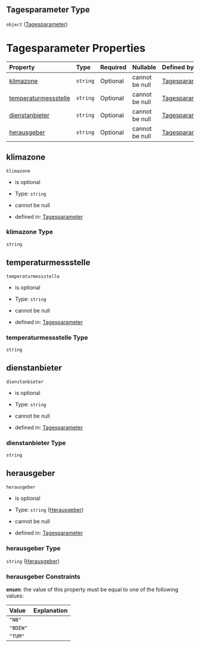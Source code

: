 ## Tagesparameter Type

`object` ([Tagesparameter](tagesparameter.md))

# Tagesparameter Properties

| Property                                      | Type     | Required | Nullable       | Defined by                                                                                                                                                                                                        |
| :-------------------------------------------- | :------- | :------- | :------------- | :---------------------------------------------------------------------------------------------------------------------------------------------------------------------------------------------------------------- |
| [klimazone](#klimazone)                       | `string` | Optional | cannot be null | [Tagesparameter](tagesparameter-properties-klimazone.md "https://raw.githubusercontent.com/conuti-gmbh/bo4e-schema/master/schemas/v1/com/Tagesparameter.schema.json#/properties/klimazone")                       |
| [temperaturmessstelle](#temperaturmessstelle) | `string` | Optional | cannot be null | [Tagesparameter](tagesparameter-properties-temperaturmessstelle.md "https://raw.githubusercontent.com/conuti-gmbh/bo4e-schema/master/schemas/v1/com/Tagesparameter.schema.json#/properties/temperaturmessstelle") |
| [dienstanbieter](#dienstanbieter)             | `string` | Optional | cannot be null | [Tagesparameter](tagesparameter-properties-dienstanbieter.md "https://raw.githubusercontent.com/conuti-gmbh/bo4e-schema/master/schemas/v1/com/Tagesparameter.schema.json#/properties/dienstanbieter")             |
| [herausgeber](#herausgeber)                   | `string` | Optional | cannot be null | [Tagesparameter](herausgeber.md "https://raw.githubusercontent.com/conuti-gmbh/bo4e-schema/master/schemas/v1/enum/Herausgeber.schema.json#/properties/herausgeber")                                               |

## klimazone



`klimazone`

*   is optional

*   Type: `string`

*   cannot be null

*   defined in: [Tagesparameter](tagesparameter-properties-klimazone.md "https://raw.githubusercontent.com/conuti-gmbh/bo4e-schema/master/schemas/v1/com/Tagesparameter.schema.json#/properties/klimazone")

### klimazone Type

`string`

## temperaturmessstelle



`temperaturmessstelle`

*   is optional

*   Type: `string`

*   cannot be null

*   defined in: [Tagesparameter](tagesparameter-properties-temperaturmessstelle.md "https://raw.githubusercontent.com/conuti-gmbh/bo4e-schema/master/schemas/v1/com/Tagesparameter.schema.json#/properties/temperaturmessstelle")

### temperaturmessstelle Type

`string`

## dienstanbieter



`dienstanbieter`

*   is optional

*   Type: `string`

*   cannot be null

*   defined in: [Tagesparameter](tagesparameter-properties-dienstanbieter.md "https://raw.githubusercontent.com/conuti-gmbh/bo4e-schema/master/schemas/v1/com/Tagesparameter.schema.json#/properties/dienstanbieter")

### dienstanbieter Type

`string`

## herausgeber



`herausgeber`

*   is optional

*   Type: `string` ([Herausgeber](herausgeber.md))

*   cannot be null

*   defined in: [Tagesparameter](herausgeber.md "https://raw.githubusercontent.com/conuti-gmbh/bo4e-schema/master/schemas/v1/enum/Herausgeber.schema.json#/properties/herausgeber")

### herausgeber Type

`string` ([Herausgeber](herausgeber.md))

### herausgeber Constraints

**enum**: the value of this property must be equal to one of the following values:

| Value    | Explanation |
| :------- | :---------- |
| `"NB"`   |             |
| `"BDEW"` |             |
| `"TUM"`  |             |
